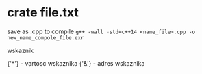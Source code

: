 # crate file.txt

save as .cpp
to compile
`g++ -wall -std=c++14 <name_file>.cpp -o new_name_compole_file.exr`

wskaznik

{'\*'} - vartosc wskaznika
{'&'} - adres wskaznika
